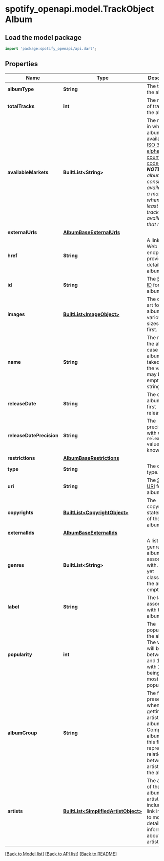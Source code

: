 # spotify_openapi.model.TrackObjectAlbum

## Load the model package
```dart
import 'package:spotify_openapi/api.dart';
```

## Properties
Name | Type | Description | Notes
------------ | ------------- | ------------- | -------------
**albumType** | **String** | The type of the album.  | 
**totalTracks** | **int** | The number of tracks in the album. | 
**availableMarkets** | **BuiltList&lt;String&gt;** | The markets in which the album is available: [ISO 3166-1 alpha-2 country codes](http://en.wikipedia.org/wiki/ISO_3166-1_alpha-2). _**NOTE**: an album is considered available in a market when at least 1 of its tracks is available in that market._  | 
**externalUrls** | [**AlbumBaseExternalUrls**](AlbumBaseExternalUrls.md) |  | 
**href** | **String** | A link to the Web API endpoint providing full details of the album.  | 
**id** | **String** | The [Spotify ID](/documentation/web-api/concepts/spotify-uris-ids) for the album.  | 
**images** | [**BuiltList&lt;ImageObject&gt;**](ImageObject.md) | The cover art for the album in various sizes, widest first.  | 
**name** | **String** | The name of the album. In case of an album takedown, the value may be an empty string.  | 
**releaseDate** | **String** | The date the album was first released.  | 
**releaseDatePrecision** | **String** | The precision with which `release_date` value is known.  | 
**restrictions** | [**AlbumBaseRestrictions**](AlbumBaseRestrictions.md) |  | [optional] 
**type** | **String** | The object type.  | 
**uri** | **String** | The [Spotify URI](/documentation/web-api/concepts/spotify-uris-ids) for the album.  | 
**copyrights** | [**BuiltList&lt;CopyrightObject&gt;**](CopyrightObject.md) | The copyright statements of the album.  | [optional] 
**externalIds** | [**AlbumBaseExternalIds**](AlbumBaseExternalIds.md) |  | [optional] 
**genres** | **BuiltList&lt;String&gt;** | A list of the genres the album is associated with. If not yet classified, the array is empty.  | [optional] 
**label** | **String** | The label associated with the album.  | [optional] 
**popularity** | **int** | The popularity of the album. The value will be between 0 and 100, with 100 being the most popular.  | [optional] 
**albumGroup** | **String** | The field is present when getting an artist's albums. Compare to album_type this field represents relationship between the artist and the album.  | [optional] 
**artists** | [**BuiltList&lt;SimplifiedArtistObject&gt;**](SimplifiedArtistObject.md) | The artists of the album. Each artist object includes a link in `href` to more detailed information about the artist.  | 

[[Back to Model list]](../README.md#documentation-for-models) [[Back to API list]](../README.md#documentation-for-api-endpoints) [[Back to README]](../README.md)


